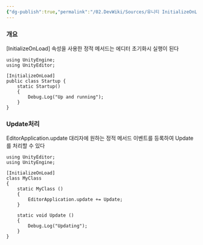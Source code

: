 ```yaml
---
{"dg-publish":true,"permalink":"/02.DevWiki/Sources/유니티 InitializeOnLoad 속성/","noteIcon":"","created":"2024-09-18T17:56:38.000+09:00","updated":"2025-07-19T22:58:36.983+09:00"}
---
```


### 개요
[InitializeOnLoad] 속성을 사용한 정적 메서드는 에디터 초기화시 실행이 된다
```
using UnityEngine;
using UnityEditor;

[InitializeOnLoad]
public class Startup {
    static Startup()
    {
        Debug.Log("Up and running");
    }
}
```
### Update처리
EditorApplication.update 대리자에 원하는 정적 메서드 이벤트를 등록하여 Update를 처리할 수 있다

```
using UnityEditor;
using UnityEngine;

[InitializeOnLoad]
class MyClass
{
    static MyClass ()
    {
        EditorApplication.update += Update;
    }

    static void Update ()
    {
        Debug.Log("Updating");
    }
}

```
